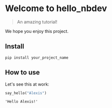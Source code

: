 
<!--

#################################################
### THIS FILE WAS AUTOGENERATED! DO NOT EDIT! ###
#################################################
# file to edit: index.ipynb
# command to build the docs after a change: nbdev_build_docs

-->

# Welcome to hello_nbdev

> An amazing tutorial!


We hope you enjoy this project.

## Install

`pip install your_project_name`

## How to use

Let's see this at work:
<div class="codecell" markdown="1">
<div class="input_area" markdown="1">

```python
say_hello("Alexis")
```

</div>
<div class="output_area" markdown="1">




    'Hello Alexis!'



</div>

</div>
